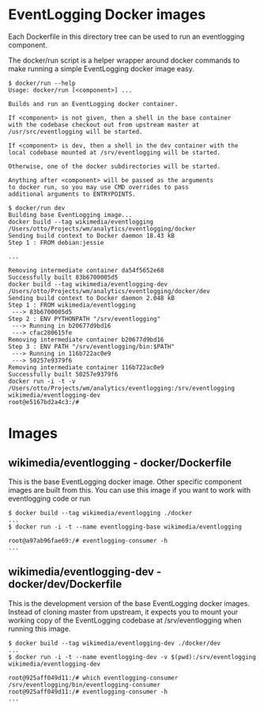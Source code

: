# EventLogging Docker images

Each Dockerfile in this directory tree can be used to run an eventlogging
component.

The docker/run script is a helper wrapper around docker commands to make
running a simple EventLogging docker image easy.

```
$ docker/run --help
Usage: docker/run [<component>] ...

Builds and run an EventLogging docker container.

If <component> is not given, then a shell in the base container
with the codebase checkout out from upstream master at
/usr/src/eventlogging will be started.

If <component> is dev, then a shell in the dev container with the
local codebase mounted at /srv/eventlogging will be started.

Otherwise, one of the docker subdirectories will be started.

Anything after <component> will be passed as the arguments
to docker run, so you may use CMD overrides to pass
additional arguments to ENTRYPOINTS.
```

```
$ docker/run dev
Building base EventLogging image...
docker build --tag wikimedia/eventlogging /Users/otto/Projects/wm/analytics/eventlogging/docker
Sending build context to Docker daemon 18.43 kB
Step 1 : FROM debian:jessie

...

Removing intermediate container da54f5652e68
Successfully built 83b6700005d5
docker build --tag wikimedia/eventlogging-dev /Users/otto/Projects/wm/analytics/eventlogging/docker/dev
Sending build context to Docker daemon 2.048 kB
Step 1 : FROM wikimedia/eventlogging
 ---> 83b6700005d5
Step 2 : ENV PYTHONPATH "/srv/eventlogging"
 ---> Running in b20677d9bd16
 ---> cfac280615fe
Removing intermediate container b20677d9bd16
Step 3 : ENV PATH "/srv/eventlogging/bin:$PATH"
 ---> Running in 116b722ac0e9
 ---> 50257e9379f6
Removing intermediate container 116b722ac0e9
Successfully built 50257e9379f6
docker run -i -t -v /Users/otto/Projects/wm/analytics/eventlogging:/srv/eventlogging wikimedia/eventlogging-dev
root@e5167bd2a4c3:/#

```
# Images

## wikimedia/eventlogging - docker/Dockerfile

This is the base EventLogging docker image.  Other specific component images are built from this.  You can use this image if you want to work with eventlogging code or run

```
$ docker build --tag wikimedia/eventlogging ./docker
...
$ docker run -i -t --name eventlogging-base wikimedia/eventlogging

root@a97ab96fae69:/# eventlogging-consumer -h
...
```

## wikimedia/eventlogging-dev - docker/dev/Dockerfile
This is the development version of the base EventLogging docker images.
Instead of cloning master from upstream, it expects you to mount
your working copy of the EventLogging codebase at /srv/eventlogging
when running this image.

```
$ docker build --tag wikimedia/eventlogging-dev ./docker/dev
...
$ docker run -i -t --name eventlogging-dev -v $(pwd):/srv/eventlogging wikimedia/eventlogging-dev

root@925aff049d11:/# which eventlogging-consumer
/srv/eventlogging/bin/eventlogging-consumer
root@925aff049d11:/# eventlogging-consumer -h
...
```
